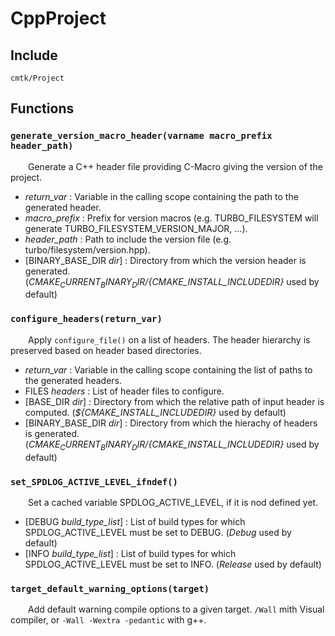 
# CppProject

## Include
`cmtk/Project`

## Functions
### `generate_version_macro_header(varname macro_prefix header_path)`

&ensp;&ensp;&ensp;&ensp;Generate a C++ header file providing C-Macro giving the version of the project.
- *return_var* :  Variable in the calling scope containing the path to the generated header.
- *macro_prefix* : 	Prefix for version macros (e.g. TURBO_FILESYSTEM will generate TURBO_FILESYSTEM_VERSION_MAJOR, ...).
- *header_path* :  Path to include the version file (e.g. turbo/filesystem/version.hpp).
- [BINARY_BASE_DIR *dir*] :  Directory from which the version header is generated. (*${CMAKE_CURRENT_BINARY_DIR}/${CMAKE_INSTALL_INCLUDEDIR}* used by default)

### `configure_headers(return_var)`

&ensp;&ensp;&ensp;&ensp;Apply `configure_file()` on a list of headers. The header hierarchy is preserved based on header based directories.
- *return_var* :  Variable in the calling scope containing the list of paths to the generated headers.
- FILES *headers* :  List of header files to configure.
- [BASE_DIR *dir*] :  Directory from which the relative path of input header is computed. (*${CMAKE_INSTALL_INCLUDEDIR}* used by default)
- [BINARY_BASE_DIR *dir*] :  Directory from which the hierachy of headers is generated. (*${CMAKE_CURRENT_BINARY_DIR}/${CMAKE_INSTALL_INCLUDEDIR}* used by default)

### `set_SPDLOG_ACTIVE_LEVEL_ifndef()`

&ensp;&ensp;&ensp;&ensp;Set a cached variable SPDLOG_ACTIVE_LEVEL, if it is nod defined yet.
- [DEBUG *build_type_list*] :  List of build types for which SPDLOG_ACTIVE_LEVEL must be set to DEBUG. (*Debug* used by default)
- [INFO *build_type_list*] :  List of build types for which SPDLOG_ACTIVE_LEVEL must be set to INFO. (*Release* used by default)

### `target_default_warning_options(target)`

&ensp;&ensp;&ensp;&ensp;Add default warning compile options to a given target.
`/Wall` mith Visual compiler, or `-Wall -Wextra -pedantic` with g++.
